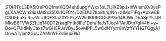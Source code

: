 $START$dL3BX5KrePOQfmnKQQ4eh8upgYWxx5sL7lJIXZ9pJxIhWIemXv8yePgLXAACWn3lidsMISx35lXL1QFtY4/D2EUUl78o8h/q/Nn+z1MdF1Fq+Apxw6BC3UEboXuRczWt+9QESfaZ0Y5PkzW2li0KIRRCG5PP3n148JWcDbA8plYsIJBMkvB6FVWSZfUq140DT2rkagPntk8lFe1Deh/IfaJsTJoe4TArJDtn7gI44hi+y+DovQFUidMyCaxs7wGHERJsVByJ5ovMPFL5wCdNYyrr6bVzftYYHGTQgyA1DnwATyjimXGoUZAMkWFZs6ep$END$